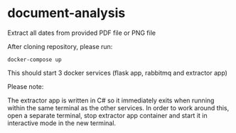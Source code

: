 # document-analysis
Extract all dates from provided PDF file or PNG file

After cloning repository, please run:
```
docker-compose up
```

This should start 3 docker services (flask app, rabbitmq and extractor app)

Please note:

The extractor app is written in C# so it immediately exits when running within the same terminal as the other services.
In order to work around this, open a separate terminal, stop extractor app container and start it in interactive mode in the new terminal.

